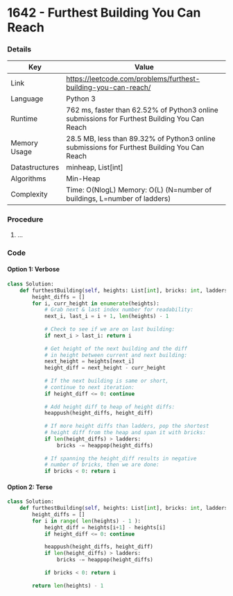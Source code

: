 # 1642 - Furthest Building You Can Reach

### Details

| Key | Value |
| --- | ----- |
| Link | https://leetcode.com/problems/furthest-building-you-can-reach/
| Language | Python 3
| Runtime | 762 ms, faster than 62.52% of Python3 online submissions for Furthest Building You Can Reach
| Memory Usage | 28.5 MB, less than 89.32% of Python3 online submissions for Furthest Building You Can Reach
| Datastructures | minheap, List[int]
| Algorithms | Min-Heap
| Complexity | Time: O(NlogL) Memory: O(L) (N=number of buildings, L=number of ladders)

### Procedure

1. ...

### Code

#### Option 1: Verbose

```python
class Solution:
    def furthestBuilding(self, heights: List[int], bricks: int, ladders: int) -> int:
        height_diffs = []
        for i, curr_height in enumerate(heights):
            # Grab next & last index number for readability:
            next_i, last_i = i + 1, len(heights) - 1
            
            # Check to see if we are on last building:
            if next_i > last_i: return i
            
            # Get height of the next building and the diff
            # in height between current and next building:
            next_height = heights[next_i]
            height_diff = next_height - curr_height
                        
            # If the next building is same or short,
            # continue to next iteration:
            if height_diff <= 0: continue
            
            # Add height diff to heap of height diffs:
            heappush(height_diffs, height_diff)
            
            # If more height diffs than ladders, pop the shortest
            # height diff from the heap and span it with bricks:
            if len(height_diffs) > ladders:
                bricks -= heappop(height_diffs)
            
            # If spanning the height_diff results in negative
            # number of bricks, then we are done:
            if bricks < 0: return i
```

#### Option 2: Terse

```python
class Solution:
    def furthestBuilding(self, heights: List[int], bricks: int, ladders: int) -> int:
        height_diffs = []
        for i in range( len(heights) - 1 ):
            height_diff = heights[i+1] - heights[i]
            if height_diff <= 0: continue
            
            heappush(height_diffs, height_diff)
            if len(height_diffs) > ladders:
                bricks -= heappop(height_diffs)
            
            if bricks < 0: return i
        
        return len(heights) - 1
```

